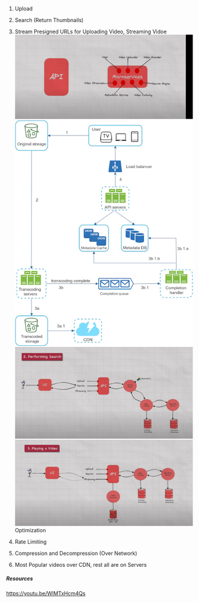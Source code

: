 1. Upload
2. Search (Return Thumbnails)
3. Stream
Presigned URLs for Uploading Video, Streaming Vidoe
![alt text](Images/YouTube/Microservices.png)
![alt text](Images/YouTube/UploadVideo.png)
![alt text](Images/YouTube/Search.png)
![alt text](Images/YouTube/Stream.png)
Optimization

1. Rate Limiting 
2. Compression and Decompression (Over Network)
3. Most Popular videos over CDN, rest all are on Servers

##### Resources
https://youtu.be/WlMTxHcm4Qs